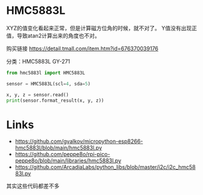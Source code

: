 # HMC5883L

XYZ的值变化看起来正常，但是计算磁方位角的时候，就不对了。
Y值没有出现正值，导致atan2计算出来的角度也不对。

购买链接
https://detail.tmall.com/item.htm?id=676370039176

分类：HMC5883L GY-271

```py
from hmc5883l import HMC5883L

sensor = HMC5883L(scl=4, sda=5)

x, y, z = sensor.read()
print(sensor.format_result(x, y, z))
```



# Links
- https://github.com/gvalkov/micropython-esp8266-hmc5883l/blob/main/hmc5883l.py
- https://github.com/peppe8o/rpi-pico-peppe8o/blob/main/libraries/hmc5883l.py
- https://github.com/ArcadiaLabs/python_libs/blob/master/i2c/i2c_hmc5883l.py

其实这些代码都差不多